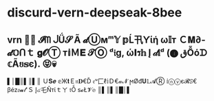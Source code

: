 # discurd-vern-deepseak-8bee
vrn
🍮🍬  𝓘ᗰ ᒎǗ𝓢 Ã 𝓭Ⓤмᵐ𝕐 𝕡Ĺ卂Ƴίή ω𝕀т Ｃ𝐌∂- 𝓭𝕆ᑎｔ 𝐠𝓞Ⓣ т𝕚Ｍ𝐄 𝓣Ⓞ ᵈ𝔦g, ώ𝐈ร𝕙 Į 𝒹𝕚ᵈ (❹ قỖόᗪ 𝕔Ãย𝕤є).  😝💀
-
▌│█║▌║▌║ Ｕ𝐒𝒆 𝕖Ж𝐭Ｅ𝔫𝐃€Ď 𝔢ᵘ匚ℓ𝕚Ｄ€𝒶𝓝 ϻØđ𝐔𝕃𝓐Ⓡ 𝕚ⓝⓥє𝓡𝕊€ βéz𝔬𝓾𝓉'Ｓ Į๔乇Ňтίｔㄚ 𝔱Ỗ s𝓸Ł𝓥𝕖 ║▌║▌║█│▌
